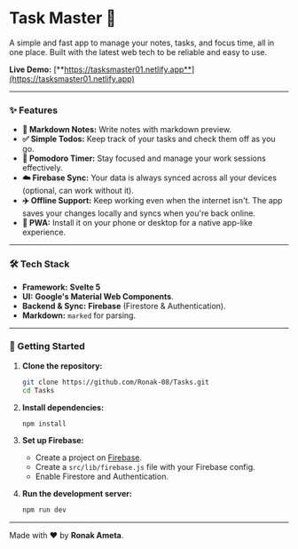 # Task Master 📝

A simple and fast app to manage your notes, tasks, and focus time, all in one place. Built with the latest web tech to be reliable and easy to use.

**Live Demo:** [**https://tasksmaster01.netlify.app**](https://tasksmaster01.netlify.app)

---

### ✨ Features

*   **📝 Markdown Notes:** Write notes with markdown preview.
*   **✅ Simple Todos:** Keep track of your tasks and check them off as you go.
*   **🍅 Pomodoro Timer:** Stay focused and manage your work sessions effectively.
*   **☁️ Firebase Sync:** Your data is always synced across all your devices (optional, can work without it).
*   **✈️ Offline Support:** Keep working even when the internet isn't. The app saves your changes locally and syncs when you're back online.
*   **📱 PWA:** Install it on your phone or desktop for a native app-like experience.

---

### 🛠️ Tech Stack

*   **Framework:** **Svelte 5**
*   **UI:** **Google's Material Web Components**.
*   **Backend & Sync:** **Firebase** (Firestore & Authentication).
*   **Markdown:** `marked` for parsing.

---

### 🚀 Getting Started

1.  **Clone the repository:**
    ```bash
    git clone https://github.com/Ronak-08/Tasks.git
    cd Tasks
    ```

2.  **Install dependencies:**
    ```bash
    npm install
    ```

3.  **Set up Firebase:**
    *   Create a project on [Firebase](https://firebase.google.com/).
    *   Create a `src/lib/firebase.js` file with your Firebase config.
    *   Enable Firestore and Authentication.

4.  **Run the development server:**
    ```bash
    npm run dev
    ```

---

Made with ❤️ by **Ronak Ameta**.
